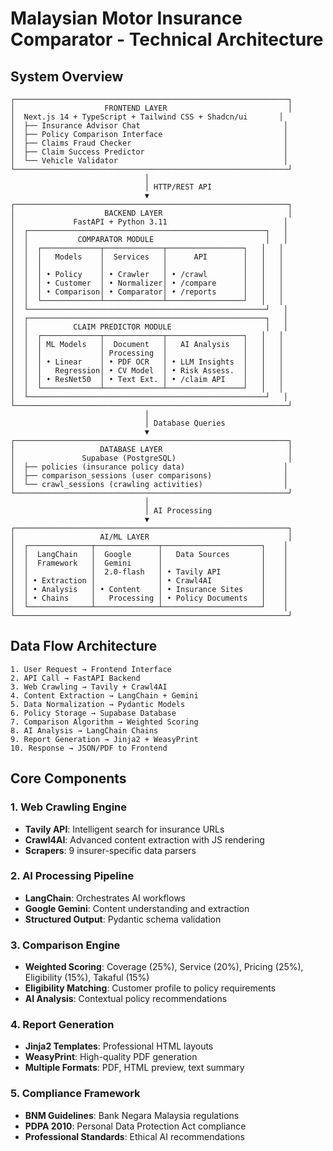# Malaysian Motor Insurance Comparator - Technical Architecture

## System Overview

```
┌─────────────────────────────────────────────────────────────┐
│                    FRONTEND LAYER                           │
│  Next.js 14 + TypeScript + Tailwind CSS + Shadcn/ui       │
│  ├── Insurance Advisor Chat                                │
│  ├── Policy Comparison Interface                           │
│  ├── Claims Fraud Checker                                  │
│  ├── Claim Success Predictor                               │
│  └── Vehicle Validator                                     │
└─────────────────────────────────────────────────────────────┘
                              │
                              │ HTTP/REST API
                              ▼
┌─────────────────────────────────────────────────────────────┐
│                    BACKEND LAYER                            │
│             FastAPI + Python 3.11                          │
│  ┌─────────────────────────────────────────────────────┐   │
│  │           COMPARATOR MODULE                         │   │
│  │  ┌─────────────┬─────────────┬─────────────────┐   │   │
│  │  │   Models    │  Services   │      API        │   │   │
│  │  │             │             │                 │   │   │
│  │  │ • Policy    │ • Crawler   │ • /crawl        │   │   │
│  │  │ • Customer  │ • Normalizer│ • /compare      │   │   │
│  │  │ • Comparison│ • Comparator│ • /reports      │   │   │
│  │  └─────────────┴─────────────┴─────────────────┘   │   │
│  └─────────────────────────────────────────────────────┘   │
│  ┌─────────────────────────────────────────────────────┐   │
│  │          CLAIM PREDICTOR MODULE                     │   │
│  │  ┌─────────────┬─────────────┬─────────────────┐   │   │
│  │  │ ML Models   │  Document   │   AI Analysis   │   │   │
│  │  │             │ Processing  │                 │   │   │
│  │  │ • Linear    │ • PDF OCR   │ • LLM Insights  │   │   │
│  │  │   Regression│ • CV Model  │ • Risk Assess.  │   │   │
│  │  │ • ResNet50  │ • Text Ext. │ • /claim API    │   │   │
│  │  └─────────────┴─────────────┴─────────────────┘   │   │
│  └─────────────────────────────────────────────────────┘   │
└─────────────────────────────────────────────────────────────┘
                              │
                              │ Database Queries
                              ▼
┌─────────────────────────────────────────────────────────────┐
│                   DATABASE LAYER                            │
│               Supabase (PostgreSQL)                         │
│  ├── policies (insurance policy data)                      │
│  ├── comparison_sessions (user comparisons)                │
│  └── crawl_sessions (crawling activities)                  │
└─────────────────────────────────────────────────────────────┘
                              │
                              │ AI Processing
                              ▼
┌─────────────────────────────────────────────────────────────┐
│                   AI/ML LAYER                               │
│  ┌──────────────┬──────────────┬──────────────────────┐    │
│  │  LangChain   │  Google      │   Data Sources       │    │
│  │  Framework   │  Gemini      │                      │    │
│  │              │  2.0-flash   │ • Tavily API         │    │
│  │ • Extraction │              │ • Crawl4AI           │    │
│  │ • Analysis   │ • Content    │ • Insurance Sites    │    │
│  │ • Chains     │   Processing │ • Policy Documents   │    │
│  └──────────────┴──────────────┴──────────────────────┘    │
└─────────────────────────────────────────────────────────────┘
```

## Data Flow Architecture

```
1. User Request → Frontend Interface
2. API Call → FastAPI Backend
3. Web Crawling → Tavily + Crawl4AI
4. Content Extraction → LangChain + Gemini
5. Data Normalization → Pydantic Models
6. Policy Storage → Supabase Database
7. Comparison Algorithm → Weighted Scoring
8. AI Analysis → LangChain Chains
9. Report Generation → Jinja2 + WeasyPrint
10. Response → JSON/PDF to Frontend
```

## Core Components

### 1. **Web Crawling Engine**

- **Tavily API**: Intelligent search for insurance URLs
- **Crawl4AI**: Advanced content extraction with JS rendering
- **Scrapers**: 9 insurer-specific data parsers

### 2. **AI Processing Pipeline**

- **LangChain**: Orchestrates AI workflows
- **Google Gemini**: Content understanding and extraction
- **Structured Output**: Pydantic schema validation

### 3. **Comparison Engine**

- **Weighted Scoring**: Coverage (25%), Service (20%), Pricing (25%), Eligibility (15%), Takaful (15%)
- **Eligibility Matching**: Customer profile to policy requirements
- **AI Analysis**: Contextual policy recommendations

### 4. **Report Generation**

- **Jinja2 Templates**: Professional HTML layouts
- **WeasyPrint**: High-quality PDF generation
- **Multiple Formats**: PDF, HTML preview, text summary

### 5. **Compliance Framework**

- **BNM Guidelines**: Bank Negara Malaysia regulations
- **PDPA 2010**: Personal Data Protection Act compliance
- **Professional Standards**: Ethical AI recommendations
